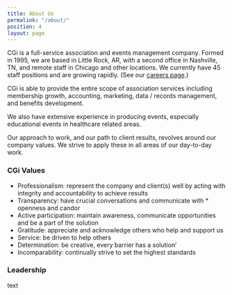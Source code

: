 ```yaml
---
title: About Us
permalink: "/about/"
position: 4
layout: page
---
```


CGi is a full-service association and events management company. Formed in 1995, we are based in
Little Rock, AR, with a second office in Nashville, TN, and remote staff in Chicago and other locations. We
currently have 45 staff positions and are growing rapidly. (See our [careers page](/careers/).)

CGi is able to provide the entire scope of association services including membership growth, accounting,
marketing, data / records management, and benefits development.

We also have extensive experience in producing events, especially educational events in healthcare related
areas.

Our approach to work, and our path to client results, revolves around our company values. We strive to
apply these in all areas of our day-to-day work.

### CGi Values

* Professionalism: represent the company and client(s) well by acting with integrity and accountability to achieve results
* Transparency: have crucial conversations and communicate with * openness and candor
* Active participation: maintain awareness, communicate opportunities and be a part of the solution
* Gratitude: appreciate and acknowledge others who help and support us
* Service: be driven to help others
* Determination: be creative, every barrier has a solution’
* Incomparability: continually strive to set the highest standards

### Leadership

text

